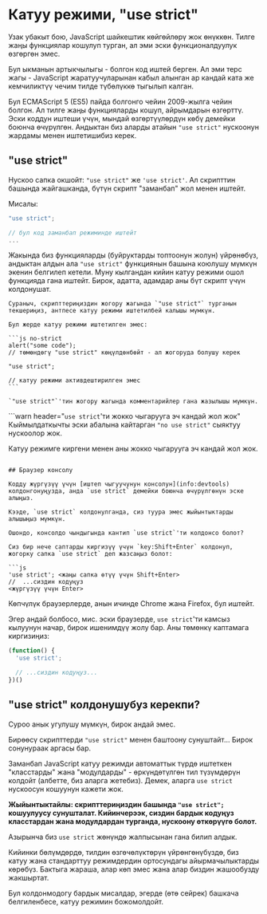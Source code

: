 # Катуу режими, "use strict"

Узак убакыт бою, JavaScript шайкештик көйгөйлөрү жок өнүккөн. Тилге жаңы функциялар кошулуп турган, ал эми эски функционалдуулук өзгөргөн эмес.

Бул ыкманын артыкчылыгы - болгон код иштей берген. Ал эми терс жагы - JavaScript жаратуучуларынан кабыл алынган ар кандай ката же кемчиликтүү чечим тилде түбөлүккө тыгылып калган.

Бул ECMAScript 5 (ES5) пайда болгонго чейин 2009-жылга чейин болгон. Ал тилге жаңы функцияларды кошуп, айрымдарын өзгөрттү. Эски коддун иштеши үчүн, мындай өзгөртүүлөрдүн көбү демейки боюнча өчүрүлгөн. Андыктан биз аларды атайын `"use strict"` нускоонун жардамы менен иштетишибиз керек.

## "use strict"

Нускоо сапка окшойт: `"use strict"` же `'use strict'`. Ал скрипттин башында жайгашканда, бүтүн скрипт "заманбап" жол менен иштейт.

Мисалы:

```js
"use strict";

// бул код заманбап режиминде иштейт  
...
```

Жакында биз функцияларды (буйруктарды топтоонун жолун) үйрөнөбүз, андыктан алдын ала `"use strict"` функциянын башына коюлушу мүмкүн экенин белгилеп кетели. Муну кылгандан кийин катуу режими ошол функцияда гана иштейт. Бирок, адатта, адамдар аны бүт скрипт үчүн колдонушат.

````warn header="\"use strict\" жогоруда экенин текшериңиз"
Сураныч, скрипттериңиздин жогору жагында `"use strict"` турганын текшериңиз, антпесе катуу режими иштетилбей калышы мүмкүн.

Бул жерде катуу режими иштетилген эмес:

```js no-strict
alert("some code");
// төмөндөгү "use strict" көңүлдөнбөйт - ал жогоруда болушу керек

"use strict";

// катуу режими активдештирилген эмес
```

`"use strict"`'тин жогору жагында комментарийлер гана жазылышы мүмкүн.
````

```warn header="`use strict`'ти жокко чыгарууга эч кандай жол жок"
Кыймылдаткычты эски абалына кайтарган `"no use strict"` сыяктуу нускоолор жок.

Катуу режимге киргени менен аны жокко чыгарууга эч кандай жол жок.
```

## Браузер консолу

Кодду жүргүзүү үчүн [иштеп чыгуучунун консолун](info:devtools) колдонгонуңузда, анда `use strict` демейки боюнча өчүрүлгөнүн эске алыңыз.

Кээде, `use strict` колдонулганда, сиз туура эмес жыйынтыктарды алышыңыз мүмкүн.

Ошондо, консолдо чындыгында кантип `use strict`'ти колдонсо болот?

Сиз бир нече саптарды киргизүү үчүн `key:Shift+Enter` колдонуп, жогорку сапка `use strict` деп жазсаңыз болот:

```js
'use strict'; <жаңы сапка өтүү үчүн Shift+Enter>
//  ...сиздин кодуңуз
<жүргүзүү үчүн Enter>
```

Көпчүлүк браузерлерде, анын ичинде Chrome жана Firefox, бул иштейт.

Эгер андай болбосо, мис. эски браузерде, `use strict`'ти камсыз кылуунун начар, бирок ишенимдүү жолу бар. Аны төмөнкү каптамага киргизиңиз:

```js
(function() {
  'use strict';

  // ...сиздин кодуңуз...
})()
```

## "use strict" колдонушубуз керекпи?

Суроо анык угулушу мүмкүн, бирок андай эмес.

Бирөөсү скрипттерди `"use strict"` менен баштоону сунуштайт... Бирок сонунураак аргасы бар.

Заманбап JavaScript катуу режимди автоматтык түрдө иштеткен "класстарды" жана "модулдарды" - өркүндөтүлгөн тил түзүмдөрүн колдойт (албетте, биз аларга жетебиз). Демек, аларга `use strict` нускоосун кошуунун кажети жок.

**Жыйынтыктайлы: скрипттериңиздин башында `"use strict";` кошуулуусу сунушталат. Кийинчерээк, сиздин бардык кодуңуз класстардан жана модулдардан турганда, нускоону өткөрүүгө болот.**

Азырынча биз `use strict` жөнүндө жалпысынан гана билип алдык.

Кийинки бөлүмдөрдө, тилдин өзгөчөлүктөрүн үйрөнгөнүбүздө, биз катуу жана стандарттуу режимдердин ортосундагы айырмачылыктарды көрөбүз. Бактыга жараша, алар көп эмес жана алар биздин жашообузду жакшыртат.

Бул колдонмодогу бардык мисалдар, эгерде (өтө сейрек) башкача белгиленбесе, катуу режимин божомолдойт.
